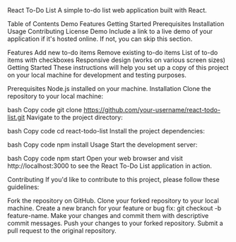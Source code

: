 React To-Do List
A simple to-do list web application built with React.

Table of Contents
Demo
Features
Getting Started
Prerequisites
Installation
Usage
Contributing
License
Demo
Include a link to a live demo of your application if it's hosted online. If not, you can skip this section.

Features
Add new to-do items
Remove existing to-do items
List of to-do items with checkboxes
Responsive design (works on various screen sizes)
Getting Started
These instructions will help you set up a copy of this project on your local machine for development and testing purposes.

Prerequisites
Node.js installed on your machine.
Installation
Clone the repository to your local machine:

bash
Copy code
git clone https://github.com/your-username/react-todo-list.git
Navigate to the project directory:

bash
Copy code
cd react-todo-list
Install the project dependencies:

bash
Copy code
npm install
Usage
Start the development server:

bash
Copy code
npm start
Open your web browser and visit http://localhost:3000 to see the React To-Do List application in action.

Contributing
If you'd like to contribute to this project, please follow these guidelines:

Fork the repository on GitHub.
Clone your forked repository to your local machine.
Create a new branch for your feature or bug fix: git checkout -b feature-name.
Make your changes and commit them with descriptive commit messages.
Push your changes to your forked repository.
Submit a pull request to the original repository.

